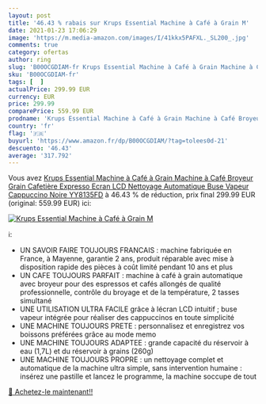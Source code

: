 ```yaml
---
layout: post
title: '46.43 % rabais sur Krups Essential Machine à Café à Grain M'
date: 2021-01-23 17:06:29
image: 'https://m.media-amazon.com/images/I/41kkx5PAFXL._SL200_.jpg'
comments: true
category: ofertas
author: ring
slug: 'B00OCGDIAM-fr Krups Essential Machine à Café à Grain Machine à Café...'
sku: 'B00OCGDIAM-fr'
tags: [  ]
actualPrice: 299.99 EUR
currency: EUR
price: 299.99
comparePrice: 559.99 EUR
prodname: 'Krups Essential Machine à Café à Grain Machine à Café Broyeur Grain Cafetière Expresso Ecran LCD Nettoyage Automatique Buse Vapeur Cappuccino Noire YY8135FD'
country: 'fr'
flag: '🇫🇷'
buyurl: 'https://www.amazon.fr/dp/B00OCGDIAM/?tag=tolees0d-21'
descuento: '46.43'
average: '317.792'
---
```


Vous avez [Krups Essential Machine à Café à Grain Machine à Café Broyeur Grain Cafetière Expresso Ecran LCD Nettoyage Automatique Buse Vapeur Cappuccino Noire YY8135FD](https://www.amazon.fr/dp/B00OCGDIAM/?tag=tolees0d-21)  à  46.43 % de réduction, prix final  299.99 EUR (original: 559.99 EUR) ici:

[![Krups Essential Machine à Café à Grain M](https://m.media-amazon.com/images/I/41kkx5PAFXL._SL200_.jpg)](https://www.amazon.fr/dp/B00OCGDIAM/?tag=tolees0d-21)

ℹ️:

- UN SAVOIR FAIRE TOUJOURS FRANCAIS : machine fabriquée en France, à Mayenne, garantie 2 ans, produit réparable avec mise à disposition rapide des pièces à coût limité pendant 10 ans et plus
- UN CAFE TOUJOURS PARFAIT : machine à café à grain automatique avec broyeur pour des espressos et cafés allongés de qualité professionnelle, contrôle du broyage et de la température, 2 tasses simultané
- UNE UTILISATION ULTRA FACILE grâce à lécran LCD intuitif ; buse vapeur intégrée pour réaliser des cappuccinos en toute simplicité
- UNE MACHINE TOUJOURS PRETE : personnalisez et enregistrez vos boissons préférées grâce au mode memo
- UNE MACHINE TOUJOURS ADAPTEE : grande capacité du réservoir à eau (1,7L) et du réservoir à grains (260g)
- UNE MACHINE TOUJOURS PROPRE : un nettoyage complet et automatique de la machine ultra simple, sans intervention humaine : insérez une pastille et lancez le programme, la machine soccupe de tout

[🛒 Achetez-le maintenant!!](https://www.amazon.fr/dp/B00OCGDIAM/?tag=tolees0d-21)
